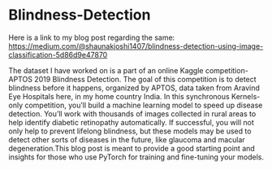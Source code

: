 # Blindness-Detection

Here is a link to my blog post regarding the same:
https://medium.com/@shaunakjoshi1407/blindness-detection-using-image-classification-5d86d9e47870

The dataset I have worked on is a part of an online Kaggle competition- APTOS 2019 Blindness Detection.
The goal of this competition is to detect blindness before it happens, organized by APTOS, data taken from Aravind Eye Hospitals here, in my home country India. In this synchronous Kernels-only competition, you’ll build a machine learning model to speed up disease detection. You’ll work with thousands of images collected in rural areas to help identify diabetic retinopathy automatically. If successful, you will not only help to prevent lifelong blindness, but these models may be used to detect other sorts of diseases in the future, like glaucoma and macular degeneration.This blog post is meant to provide a good starting point and insights for those who use PyTorch for training and fine-tuning your models.
